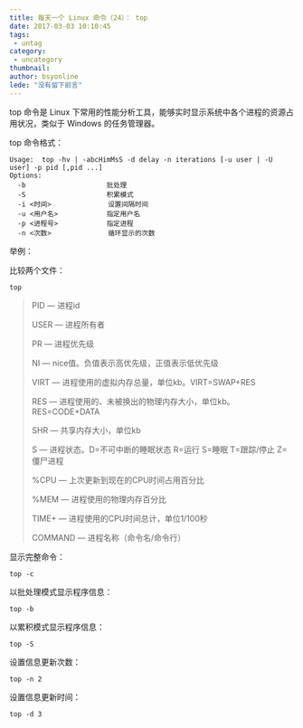 ```yaml
---
title: 每天一个 Linux 命令（24）： top
date: 2017-03-03 10:10:45
tags:
 - untag
category: 
 - uncategory
thumbnail: 
author: bsyonline
lede: "没有留下前言"
---
```


top 命令是 Linux 下常用的性能分析工具，能够实时显示系统中各个进程的资源占用状况，类似于 Windows 的任务管理器。

<!-- more -->

top 命令格式：

```shell
Usage:  top -hv | -abcHimMsS -d delay -n iterations [-u user | -U user] -p pid [,pid ...]
Options:
  -b					批处理
  -S					积累模式
  -i <时间>			   设置间隔时间
  -u <用户名> 			  指定用户名
  -p <进程号> 			  指定进程
  -n <次数>  			   循环显示的次数
```

举例：

比较两个文件：

```shell
top
```
> PID — 进程id
>
> USER — 进程所有者
>
> PR — 进程优先级
>
> NI — nice值。负值表示高优先级，正值表示低优先级
>
> VIRT — 进程使用的虚拟内存总量，单位kb。VIRT=SWAP+RES 
>
> RES — 进程使用的、未被换出的物理内存大小，单位kb。RES=CODE+DATA
>
> SHR — 共享内存大小，单位kb
>
> S — 进程状态。D=不可中断的睡眠状态 R=运行 S=睡眠 T=跟踪/停止 Z=僵尸进程
>
> %CPU — 上次更新到现在的CPU时间占用百分比
>
> %MEM — 进程使用的物理内存百分比
>
> TIME+ — 进程使用的CPU时间总计，单位1/100秒
>
> COMMAND — 进程名称（命令名/命令行）

显示完整命令：

```shell
top -c
```
以批处理模式显示程序信息：

```shell
top -b
```

以累积模式显示程序信息：

```
top -S
```

设置信息更新次数：

```
top -n 2
```

设置信息更新时间：

```
top -d 3
```

